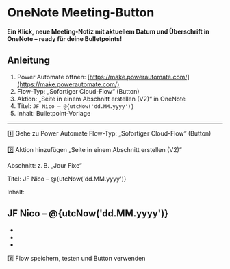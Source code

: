 # OneNote Meeting-Button

**Ein Klick, neue Meeting-Notiz mit aktuellem Datum und Überschrift in OneNote – ready für deine Bulletpoints!**

## Anleitung

1. Power Automate öffnen: [https://make.powerautomate.com/](https://make.powerautomate.com/)
2. Flow-Typ: „Sofortiger Cloud-Flow“ (Button)
3. Aktion: „Seite in einem Abschnitt erstellen (V2)“ in OneNote
4. Titel: `JF Nico – @{utcNow('dd.MM.yyyy')}`
5. Inhalt: Bulletpoint-Vorlage

---

1️⃣ Gehe zu Power Automate
Flow-Typ: „Sofortiger Cloud-Flow“ (Button)

2️⃣ Aktion hinzufügen
„Seite in einem Abschnitt erstellen (V2)“

Abschnitt: z. B. „Jour Fixe“

Titel: JF Nico – @{utcNow('dd.MM.yyyy')}

Inhalt:
<h2>JF Nico – @{utcNow('dd.MM.yyyy')}</h2>
<ul><li></li><li></li><li></li></ul>

3️⃣ Flow speichern, testen und Button verwenden
